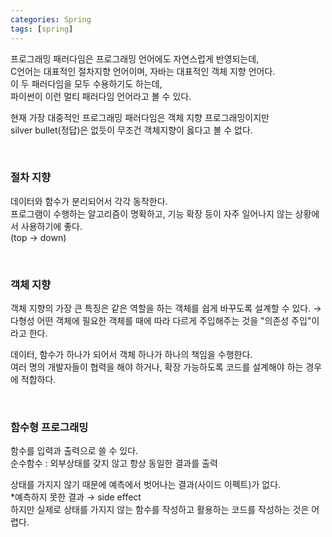 ```yaml
---
categories: Spring
tags: [spring]
---
```

       
프로그래밍 패러다임은 프로그래밍 언어에도 자연스럽게 반영되는데,                
C언어는 대표적인 절차지향 언어이며, 자바는 대표적인 객체 지향 언어다.               
이 두 패러다임을 모두 수용하기도 하는데,               
파이썬이 이런 멀티 패러다임 언어라고 볼 수 있다.

현재 가장 대중적인 프로그래밍 패러다임은 객체 지향 프로그래밍이지만              
silver bullet(정답)은 없듯이 무조건 객체지향이 옳다고 볼 수 없다.              

<br>

### 절차 지향                            
데이터와 함수가 분리되어서 각각 동작한다.               
프로그램이 수행하는 알고리즘이 명확하고, 기능 확장 등이 자주 일어나지 않는 상황에서 사용하기에 좋다.              
(top → down)                                   

<br>
                                    
### 객체 지향                           
객체 지향의 가장 큰 특징은 같은 역할을 하는 객체를 쉽게 바꾸도록 설계할 수 있다. 
→ 다형성
어떤 객체에 필요한 객체를 때에 따라 다르게 주입해주는 것을 "의존성 주입"이라고 한다.

데이터, 함수가 하나가 되어서 객체 하나가 하나의 책임을 수행한다.                   
여러 명의 개발자들이 협력을 해야 하거나, 확장 가능하도록 코드를 설계해야 하는 경우에 적합하다.                       

<br>
                      
### 함수형 프로그래밍              
함수를 입력과 출력으로 쓸 수 있다.                                                     
순수함수 : 외부상태를 갖지 않고 항상 동일한 결과를 출력        
                      
상태를 가지지 않기 때문에 예측에서 벗어나는 결과(사이드 이펙트)가 없다.                
*예측하지 못한 결과 → side effect                         
하지만 실제로 상태를 가지지 않는 함수를 작성하고 활용하는 코드를 작성하는 것은 어렵다.                             
